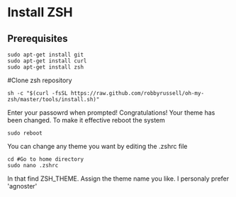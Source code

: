 # Install ZSH 

## Prerequisites
```
sudo apt-get install git
sudo apt-get install curl
sudo apt-get install zsh
```

#Clone zsh repository
```
sh -c "$(curl -fsSL https://raw.github.com/robbyrussell/oh-my-zsh/master/tools/install.sh)"
```
Enter your passowrd when prompted!
Congratulations! Your theme has been changed. To make it effective reboot the system

```
sudo reboot
```
You can change any theme you want by editing the .zshrc file

```
cd #Go to home directory
sudo nano .zshrc
```
In that find ZSH_THEME. Assign the theme name you like. I personaly prefer 'agnoster'